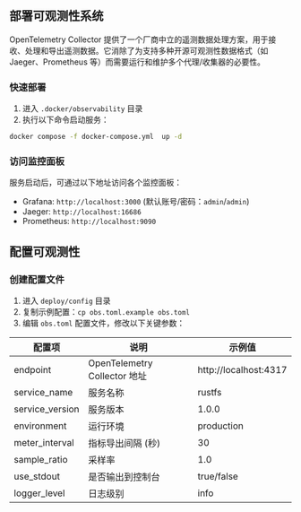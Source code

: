 ## 部署可观测性系统

OpenTelemetry Collector 提供了一个厂商中立的遥测数据处理方案，用于接收、处理和导出遥测数据。它消除了为支持多种开源可观测性数据格式（如
Jaeger、Prometheus 等）而需要运行和维护多个代理/收集器的必要性。

### 快速部署

1. 进入 `.docker/observability` 目录
2. 执行以下命令启动服务：

```bash
docker compose -f docker-compose.yml  up -d
```

### 访问监控面板

服务启动后，可通过以下地址访问各个监控面板：

- Grafana: `http://localhost:3000` (默认账号/密码：`admin`/`admin`)
- Jaeger: `http://localhost:16686`
- Prometheus: `http://localhost:9090`

## 配置可观测性

### 创建配置文件

1. 进入 `deploy/config` 目录
2. 复制示例配置：`cp obs.toml.example obs.toml`
3. 编辑 `obs.toml` 配置文件，修改以下关键参数：

| 配置项             | 说明                         | 示例值                   |
|-----------------|----------------------------|-----------------------|
| endpoint        | OpenTelemetry Collector 地址 | http://localhost:4317 |
| service_name    | 服务名称                       | rustfs                |
| service_version | 服务版本                       | 1.0.0                 |
| environment     | 运行环境                       | production            |
| meter_interval  | 指标导出间隔 (秒)                 | 30                    |
| sample_ratio    | 采样率                        | 1.0                   |
| use_stdout      | 是否输出到控制台                   | true/false            |
| logger_level    | 日志级别                       | info                  |

```